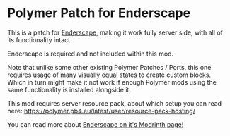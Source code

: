 # Polymer Patch for Enderscape
This is a patch for [Enderscape](https://modrinth.com/mod/enderscape),
making it work fully server side, with all of its functionality intact.

Enderscape is required and not included within this mod.

Note that unlike some other existing Polymer Patches / Ports, this one requires usage of many visually equal states to create custom blocks.
Which in turn might make it not work if enough Polymer mods using the same functionality is installed alongside it.

This mod requires server resource pack, about which setup you can read here: https://polymer.pb4.eu/latest/user/resource-pack-hosting/

You can read more about [Enderscape on it's Modrinth page!](https://modrinth.com/mod/enderscape)
